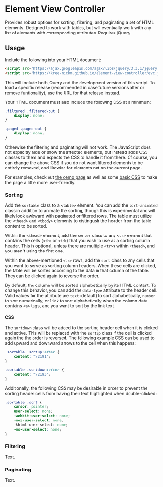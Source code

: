 # Element View Controller
Provides robust options for sorting, filtering, and paginating a set of HTML elements. Designed to work with tables, but will eventually work with any list of elements with corresponding attributes. Requires jQuery.

## Usage
Include the following into your HTML document:
```html
<script src="https://ajax.googleapis.com/ajax/libs/jquery/3.3.1/jquery.min.js"></script>
<script src="https://kree-nickm.github.io/element-view-controller/evc.js"></script>
```
This will include both jQuery and the development version of this script. To load a specific release (recommended in case future versions alter or remove funtionality), use the URL for that release instead.

Your HTML document must also include the following CSS at a minimum:
```css
.filtered .filtered-out {
	display: none;
}

.paged .paged-out {
	display: none;
}
```
Otherwise the filtering and paginating will not work. The JavaScript does not explicitly hide or show the affected elements, but instead adds CSS classes to them and expects the CSS to handle it from there. Of course, you can change the above CSS if you do not want filtered elements to be entirely removed, and likewise for elements not on the current page.

For examples, check out [the demo page](https://kree-nickm.github.io/element-view-controller/index.html) as well as some [basic CSS](https://kree-nickm.github.io/element-view-controller/basic.css) to make the page a little more user-friendly.

### Sorting
Add the `sortable` class to a `<table>` element. You can add the `sort-animated` class in addition to animate the sorting, though this is experimental and will likely look awkward with paginated or filtered rows. The table must utilize the `<thead>` and `<tbody>` elements to distingush the header from the table content to be sorted.

Within the `<thead>` element, add the `sorter` class to any `<tr>` element that contains the cells (`<th>` or `<td>`) that you wish to use as a sorting column header. This is optional, unless there are multiple `<tr>`s within `<thead>`, and you aren't using the first one.

Within the above-mentioned `<tr>` rows, add the `sort` class to any cells that you want to serve as sorting column headers. When these cells are clicked, the table will be sorted according to the data in that column of the table. They can be clicked again to reverse the order.

By default, the column will be sorted alphabetically by its HTML content. To change this behavior, you can add the `data-type` attribute to the header cell. Valid values for the attribute are `text` (default) to sort alphabetically, `number` to sort numerically, or `link` to sort alphabetically when the column data contains `<a>` tags, and you want to sort by the link text.

#### CSS
The `sortdown` class will be added to the sorting header cell when it is clicked and active. This will be replaced with the `sortup` class if the cell is clicked again the the order is reversed. The following example CSS can be used to add upward and downward arrows to the cell when this happens:
```css
.sortable .sortup:after {
	content: "\2191";
}

.sortable .sortdown:after {
	content: "\2193";
}
```

Additionally, the following CSS may be desirable in order to prevent the sorting header cells from having their text highlighted when double-clicked:
```css
.sortable .sort {
	cursor: pointer;
	user-select: none;
	-webkit-user-select: none;
	-moz-user-select: none;
	-khtml-user-select: none;
	-ms-user-select: none;
}
```

### Filtering
Text.

### Paginating
Text.

